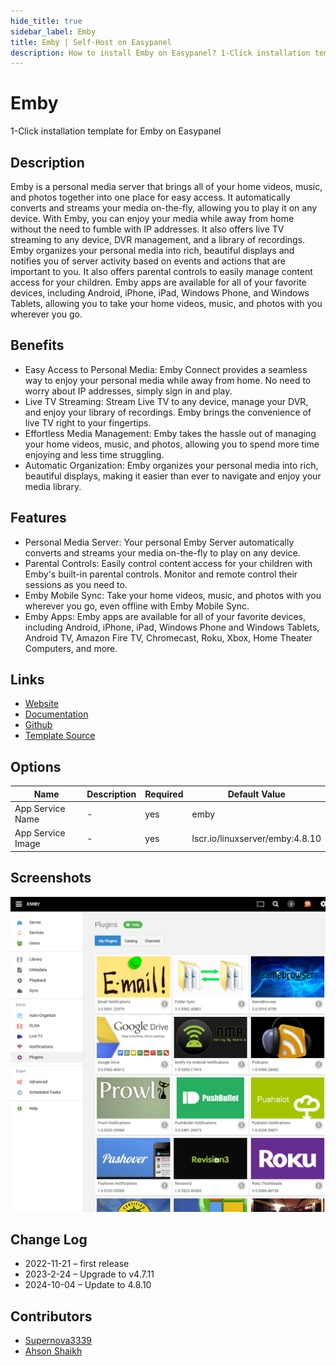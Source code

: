 ```yaml
---
hide_title: true
sidebar_label: Emby
title: Emby | Self-Host on Easypanel
description: How to install Emby on Easypanel? 1-Click installation template for Emby on Easypanel
---
```


<!-- generated -->

# Emby

1-Click installation template for Emby on Easypanel

## Description

Emby is a personal media server that brings all of your home videos, music, and photos together into one place for easy access. It automatically converts and streams your media on-the-fly, allowing you to play it on any device. With Emby, you can enjoy your media while away from home without the need to fumble with IP addresses. It also offers live TV streaming to any device, DVR management, and a library of recordings. Emby organizes your personal media into rich, beautiful displays and notifies you of server activity based on events and actions that are important to you. It also offers parental controls to easily manage content access for your children. Emby apps are available for all of your favorite devices, including Android, iPhone, iPad, Windows Phone, and Windows Tablets, allowing you to take your home videos, music, and photos with you wherever you go.

## Benefits

- Easy Access to Personal Media: Emby Connect provides a seamless way to enjoy your personal media while away from home. No need to worry about IP addresses, simply sign in and play.
- Live TV Streaming: Stream Live TV to any device, manage your DVR, and enjoy your library of recordings. Emby brings the convenience of live TV right to your fingertips.
- Effortless Media Management: Emby takes the hassle out of managing your home videos, music, and photos, allowing you to spend more time enjoying and less time struggling.
- Automatic Organization: Emby organizes your personal media into rich, beautiful displays, making it easier than ever to navigate and enjoy your media library.

## Features

- Personal Media Server: Your personal Emby Server automatically converts and streams your media on-the-fly to play on any device.
- Parental Controls: Easily control content access for your children with Emby's built-in parental controls. Monitor and remote control their sessions as you need to.
- Emby Mobile Sync: Take your home videos, music, and photos with you wherever you go, even offline with Emby Mobile Sync.
- Emby Apps: Emby apps are available for all of your favorite devices, including Android, iPhone, iPad, Windows Phone and Windows Tablets, Android TV, Amazon Fire TV, Chromecast, Roku, Xbox, Home Theater Computers, and more.

## Links

- [Website](https://emby.media/)
- [Documentation](https://support.emby.media/support/home)
- [Github](https://github.com/MediaBrowser/Emby)
- [Template Source](https://github.com/easypanel-io/templates/tree/main/templates/emby)

## Options

Name | Description | Required | Default Value
-|-|-|-
App Service Name | - | yes | emby
App Service Image | - | yes | lscr.io/linuxserver/emby:4.8.10

## Screenshots

![Emby Screenshot](./assets/screenshot.png)

## Change Log

- 2022-11-21 – first release
- 2023-2-24 – Upgrade to v4.7.11
- 2024-10-04 – Update to 4.8.10

## Contributors

- [Supernova3339](https://github.com/Supernova3339)
- [Ahson Shaikh](https://github.com/MuhammadAhsanDonuts)
